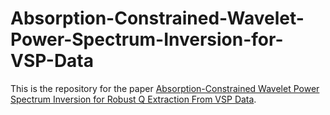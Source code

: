 # Absorption-Constrained-Wavelet-Power-Spectrum-Inversion-for-VSP-Data
This is the repository for the paper [Absorption-Constrained Wavelet Power Spectrum Inversion for Robust Q Extraction From VSP Data]([10.1109/TGRS.2023.3342196](https://doi.org/10.1109/TGRS.2023.3342196)).
